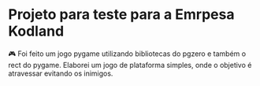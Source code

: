 # Projeto para teste para a Emrpesa Kodland

🎮 Foi feito um jogo pygame utilizando bibliotecas do pgzero e também o rect do pygame.
Elaborei um jogo de plataforma simples, onde o objetivo é atravessar evitando os inimigos.
